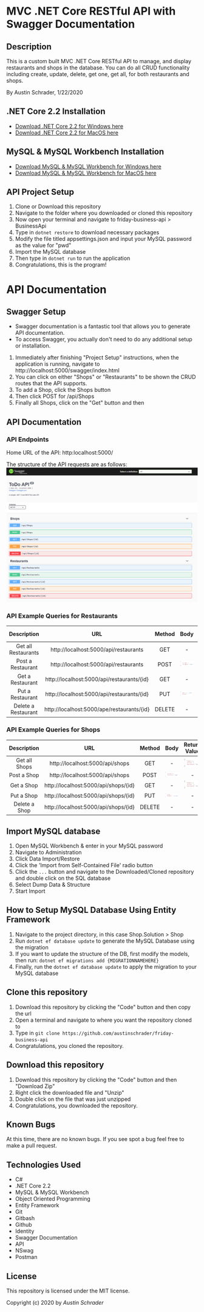 # MVC .NET Core RESTful API with Swagger Documentation

## Description

This is a custom built MVC .NET Core RESTful API to manage, and display restaurants and shops in the database. You can do all CRUD functionality including create, update, delete, get one, get all, for both restaurants and shops.

By Austin Schrader, 1/22/2020

## .NET Core 2.2 Installation

- [Download .NET Core 2.2 for Windows here](https://dotnet.microsoft.com/download/thank-you/dotnet-sdk-2.2.203-windows-x64-installer)
- [Download .NET Core 2.2 for MacOS here](https://dotnet.microsoft.com/download/thank-you/dotnet-sdk-2.2.106-macos-x64-installer)

## MySQL & MySQL Workbench Installation

- [Download MySQL & MySQL Workbench for Windows here](https://dev.mysql.com/downloads/file/?id=484914)
- [Download MySQL & MySQL Workbench for MacOS here](https://dev.mysql.com/downloads/file/?id=484919)

## API Project Setup

1. Clone or Download this repository
2. Navigate to the folder where you downloaded or cloned this repository
3. Now open your terminal and navigate to friday-business-api > BusinessApi
4. Type in `dotnet restore` to download necessary packages
5. Modify the file titled appsettings.json and input your MySQL password as the value for "pwd"
6. Import the MySQL database
7. Then type in `dotnet run` to run the application
8. Congratulations, this is the program!

# API Documentation

## Swagger Setup

- Swagger documentation is a fantastic tool that allows you to generate API documentation.
- To access Swagger, you actually don't need to do any additional setup or installation.

1. Immediately after finishing "Project Setup" instructions, when the application is running, navigate to http://localhost:5000/swagger/index.html
2. You can click on either "Shops" or "Restaurants" to be shown the CRUD routes that the API supports.
3. To add a Shop, click the Shops button
4. Then click POST for /api/Shops
5. Finally all Shops, click on the "Get" button and then

## API Documentation

### API Endpoints

Home URL of the API: http:localhost:5000/

The structure of the API requests are as follows:
![Routes for API](https://github.com/austinschrader/friday-business-api/blob/main/README%20files/routes.PNG)

### API Example Queries for Restaurants

|     Description     |                    URL                     | Method |                                                              Body                                                              |                                                                   Return Value                                                                   |
| :-----------------: | :----------------------------------------: | :----: | :----------------------------------------------------------------------------------------------------------------------------: | :----------------------------------------------------------------------------------------------------------------------------------------------: |
| Get all Restaurants |   http://localhost:5000/api/restaurants    |  GET   |                                                               -                                                                | ![GET all Restaurants Return Value](https://github.com/austinschrader/friday-business-api/blob/main/README%20files/restaurants/return/get-a.PNG) |
|  Post a Restaurant  |   http://localhost:5000/api/restaurants    |  POST  | ![POST Body Example](https://github.com/austinschrader/friday-business-api/blob/main/README%20files/restaurants/body/post.PNG) |                                                                        -                                                                         |
|  Get a Restaurant   | http://localhost:5000/api/restaurants/{id} |  GET   |                                                               -                                                                |  ![GET a Restaurant Return Value](https://github.com/austinschrader/friday-business-api/blob/main/README%20files/restaurants/return/get-a.PNG)   |
|  Put a Restaurant   | http://localhost:5000/api/restaurants/{id} |  PUT   |  ![PUT Body Example](https://github.com/austinschrader/friday-business-api/blob/main/README%20files/restaurants/body/put.PNG)  |                                                                        -                                                                         |
| Delete a Restaurant | http://localhost:5000/ape/restaurants/{id} | DELETE |                                                               -                                                                |                                                                        -                                                                         |

### API Example Queries for Shops

|  Description  |                 URL                  | Method |                                                           Body                                                           |                                                             Return Value                                                             |
| :-----------: | :----------------------------------: | :----: | :----------------------------------------------------------------------------------------------------------------------: | :----------------------------------------------------------------------------------------------------------------------------------: |
| Get all Shops |   http://localhost:5000/api/shops    |  GET   |                                                            -                                                             | ![GET all Shops Return Value](https://github.com/austinschrader/friday-business-api/blob/main/README%20files/shops/return/get-a.PNG) |
|  Post a Shop  |   http://localhost:5000/api/shops    |  POST  | ![POST Body Example](https://github.com/austinschrader/friday-business-api/blob/main/README%20files/shops/body/post.PNG) |                                                                  -                                                                   |
|  Get a Shop   | http://localhost:5000/api/shops/{id} |  GET   |                                                            -                                                             |  ![GET a Shop Return Value](https://github.com/austinschrader/friday-business-api/blob/main/README%20files/shops/return/get-a.PNG)   |
|  Put a Shop   | http://localhost:5000/api/shops/{id} |  PUT   |  ![PUT Body Example](https://github.com/austinschrader/friday-business-api/blob/main/README%20files/shops/body/put.PNG)  |                                                                  -                                                                   |
| Delete a Shop | http://localhost:5000/api/shops/{id} | DELETE |                                                            -                                                             |                                                                  -                                                                   |

## Import MySQL database

1. Open MySQL Workbench & enter in your MySQL password
2. Navigate to Administration
3. Click Data Import/Restore
4. Click the 'Import from Self-Contained File' radio button
5. Click the `...` button and navigate to the Downloaded/Cloned repository and double click on the SQL database
6. Select Dump Data & Structure
7. Start Import

## How to Setup MySQL Database Using Entity Framework

1. Navigate to the project directory, in this case Shop.Solution > Shop
2. Run `dotnet ef database update` to generate the MySQL Database using the migration
3. If you want to update the structure of the DB, first modify the models, then run: `dotnet ef migrations add {MIGRATIONNAMEHERE}`
4. Finally, run the `dotnet ef database update` to apply the migration to your MySQL database

## Clone this repository

1. Download this repository by clicking the "Code" button and then copy the url
2. Open a terminal and navigate to where you want the repository cloned to
3. Type in `git clone https://github.com/austinschrader/friday-business-api`
4. Congratulations, you cloned the repository.

## Download this repository

1. Download this repository by clicking the "Code" button and then "Download Zip"
2. Right click the downloaded file and "Unzip"
3. Double click on the file that was just unzipped
4. Congratulations, you downloaded the repository.

## Known Bugs

At this time, there are no known bugs. If you see spot a bug feel free to make a pull request.

## Technologies Used

- C#
- .NET Core 2.2
- MySQL & MySQL Workbench
- Object Oriented Programming
- Entity Framework
- Git
- Gitbash
- Github
- Identity
- Swagger Documentation
- API
- NSwag
- Postman

## License

This repository is licensed under the MIT license.

Copyright (c) 2020 by _Austin Schrader_
